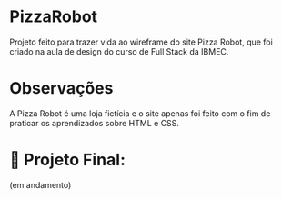# PizzaRobot
Projeto feito para trazer vida ao wireframe do site Pizza Robot, que foi criado na aula de design do curso de Full Stack da IBMEC.

# Observações
A Pizza Robot é uma loja fictícia e o site apenas foi feito com o fim de praticar os aprendizados sobre HTML e CSS.  

# 📁 Projeto Final:
(em andamento)
